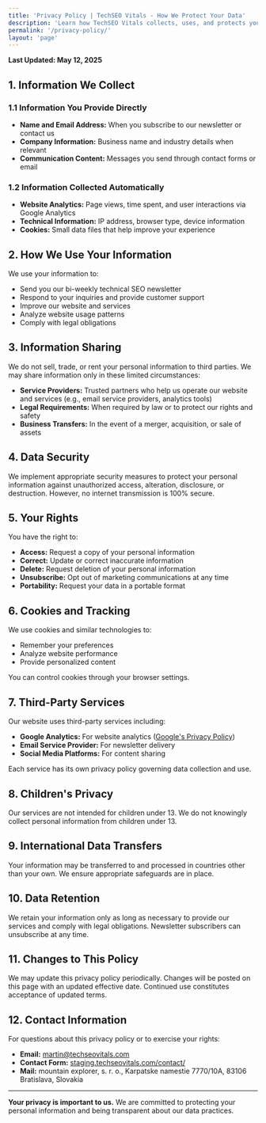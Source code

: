 ```yaml
---
title: 'Privacy Policy | TechSEO Vitals - How We Protect Your Data'
description: 'Learn how TechSEO Vitals collects, uses, and protects your personal information. Read our comprehensive privacy policy for technical SEO services and newsletter.'
permalink: '/privacy-policy/'
layout: 'page'
---
```


**Last Updated: May 12, 2025**

## 1. Information We Collect

### 1.1 Information You Provide Directly

- **Name and Email Address:** When you subscribe to our newsletter or contact us
- **Company Information:** Business name and industry details when relevant
- **Communication Content:** Messages you send through contact forms or email

### 1.2 Information Collected Automatically

- **Website Analytics:** Page views, time spent, and user interactions via Google Analytics
- **Technical Information:** IP address, browser type, device information
- **Cookies:** Small data files that help improve your experience

## 2. How We Use Your Information

We use your information to:

- Send you our bi-weekly technical SEO newsletter
- Respond to your inquiries and provide customer support
- Improve our website and services
- Analyze website usage patterns
- Comply with legal obligations

## 3. Information Sharing

We do not sell, trade, or rent your personal information to third parties. We may share information only in these limited circumstances:

- **Service Providers:** Trusted partners who help us operate our website and services (e.g., email service providers, analytics tools)
- **Legal Requirements:** When required by law or to protect our rights and safety
- **Business Transfers:** In the event of a merger, acquisition, or sale of assets

## 4. Data Security

We implement appropriate security measures to protect your personal information against unauthorized access, alteration, disclosure, or destruction. However, no internet transmission is 100% secure.

## 5. Your Rights

You have the right to:

- **Access:** Request a copy of your personal information
- **Correct:** Update or correct inaccurate information
- **Delete:** Request deletion of your personal information
- **Unsubscribe:** Opt out of marketing communications at any time
- **Portability:** Request your data in a portable format

## 6. Cookies and Tracking

We use cookies and similar technologies to:

- Remember your preferences
- Analyze website performance
- Provide personalized content

You can control cookies through your browser settings.

## 7. Third-Party Services

Our website uses third-party services including:

- **Google Analytics:** For website analytics ([Google's Privacy Policy](https://policies.google.com/privacy))
- **Email Service Provider:** For newsletter delivery
- **Social Media Platforms:** For content sharing

Each service has its own privacy policy governing data collection and use.

## 8. Children's Privacy

Our services are not intended for children under 13. We do not knowingly collect personal information from children under 13.

## 9. International Data Transfers

Your information may be transferred to and processed in countries other than your own. We ensure appropriate safeguards are in place.

## 10. Data Retention

We retain your information only as long as necessary to provide our services and comply with legal obligations. Newsletter subscribers can unsubscribe at any time.

## 11. Changes to This Policy

We may update this privacy policy periodically. Changes will be posted on this page with an updated effective date. Continued use constitutes acceptance of updated terms.

## 12. Contact Information

For questions about this privacy policy or to exercise your rights:

- **Email:** [martin@techseovitals.com](mailto:martin@techseovitals.com)
- **Contact Form:** [staging.techseovitals.com/contact/](/contact/)
- **Mail:** mountain explorer, s. r. o., Karpatske namestie 7770/10A, 83106 Bratislava, Slovakia

---

**Your privacy is important to us.** We are committed to protecting your personal information and being transparent about our data practices.
